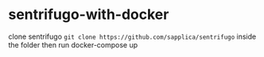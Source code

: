 # sentrifugo-with-docker
clone sentrifugo 
  ``` git clone https://github.com/sapplica/sentrifugo ```
  inside the folder  then run docker-compose up 
